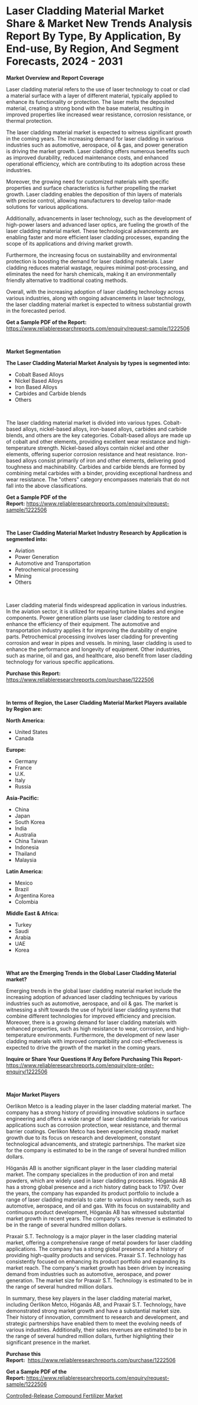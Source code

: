 <p><h1>Laser Cladding Material Market Share & Market New Trends Analysis Report By Type, By Application, By End-use, By Region, And Segment Forecasts, 2024 - 2031</h1></p><p><strong>Market Overview and Report Coverage</strong></p>
<p><p>Laser cladding material refers to the use of laser technology to coat or clad a material surface with a layer of different material, typically applied to enhance its functionality or protection. The laser melts the deposited material, creating a strong bond with the base material, resulting in improved properties like increased wear resistance, corrosion resistance, or thermal protection.</p><p>The laser cladding material market is expected to witness significant growth in the coming years. The increasing demand for laser cladding in various industries such as automotive, aerospace, oil & gas, and power generation is driving the market growth. Laser cladding offers numerous benefits such as improved durability, reduced maintenance costs, and enhanced operational efficiency, which are contributing to its adoption across these industries.</p><p>Moreover, the growing need for customized materials with specific properties and surface characteristics is further propelling the market growth. Laser cladding enables the deposition of thin layers of materials with precise control, allowing manufacturers to develop tailor-made solutions for various applications.</p><p>Additionally, advancements in laser technology, such as the development of high-power lasers and advanced laser optics, are fueling the growth of the laser cladding material market. These technological advancements are enabling faster and more efficient laser cladding processes, expanding the scope of its applications and driving market growth.</p><p>Furthermore, the increasing focus on sustainability and environmental protection is boosting the demand for laser cladding materials. Laser cladding reduces material wastage, requires minimal post-processing, and eliminates the need for harsh chemicals, making it an environmentally friendly alternative to traditional coating methods.</p><p>Overall, with the increasing adoption of laser cladding technology across various industries, along with ongoing advancements in laser technology, the laser cladding material market is expected to witness substantial growth in the forecasted period.</p></p>
<p><strong>Get a Sample PDF of the Report:</strong> <a href="https://www.reliableresearchreports.com/enquiry/request-sample/1222506">https://www.reliableresearchreports.com/enquiry/request-sample/1222506</a></p>
<p>&nbsp;</p>
<p><strong>Market Segmentation</strong></p>
<p><strong>The Laser Cladding Material Market Analysis by types is segmented into:</strong></p>
<p><ul><li>Cobalt Based Alloys</li><li>Nickel Based Alloys</li><li>Iron Based Alloys</li><li>Carbides and Carbide blends</li><li>Others</li></ul></p>
<p>&nbsp;</p>
<p><p>The laser cladding material market is divided into various types. Cobalt-based alloys, nickel-based alloys, iron-based alloys, carbides and carbide blends, and others are the key categories. Cobalt-based alloys are made up of cobalt and other elements, providing excellent wear resistance and high-temperature strength. Nickel-based alloys contain nickel and other elements, offering superior corrosion resistance and heat resistance. Iron-based alloys consist primarily of iron and other elements, delivering good toughness and machinability. Carbides and carbide blends are formed by combining metal carbides with a binder, providing exceptional hardness and wear resistance. The "others" category encompasses materials that do not fall into the above classifications.</p></p>
<p><strong>Get a Sample PDF of the Report:</strong>&nbsp;<a href="https://www.reliableresearchreports.com/enquiry/request-sample/1222506">https://www.reliableresearchreports.com/enquiry/request-sample/1222506</a></p>
<p>&nbsp;</p>
<p><strong>The Laser Cladding Material Market Industry Research by Application is segmented into:</strong></p>
<p><ul><li>Aviation</li><li>Power Generation</li><li>Automotive and Transportation</li><li>Petrochemical processing</li><li>Mining</li><li>Others</li></ul></p>
<p>&nbsp;</p>
<p><p>Laser cladding material finds widespread application in various industries. In the aviation sector, it is utilized for repairing turbine blades and engine components. Power generation plants use laser cladding to restore and enhance the efficiency of their equipment. The automotive and transportation industry applies it for improving the durability of engine parts. Petrochemical processing involves laser cladding for preventing corrosion and wear in pipes and vessels. In mining, laser cladding is used to enhance the performance and longevity of equipment. Other industries, such as marine, oil and gas, and healthcare, also benefit from laser cladding technology for various specific applications.</p></p>
<p><strong>Purchase this Report:</strong>&nbsp; <a href="https://www.reliableresearchreports.com/purchase/1222506">https://www.reliableresearchreports.com/purchase/1222506</a></p>
<p>&nbsp;</p>
<p><strong>In terms of Region, the Laser Cladding Material Market Players available by Region are:</strong></p>
<p>
    <p> <strong> North America: </strong>
        <ul>
            <li>United States</li>
            <li>Canada</li>
        </ul>
        </p> 
    <p> <strong> Europe: </strong>
        <ul>
            <li>Germany</li>
            <li>France</li>
            <li>U.K.</li>
            <li>Italy</li>
            <li>Russia</li>
        </ul>
        </p> 
    <p> <strong> Asia-Pacific: </strong>
        <ul>
            <li>China</li>
            <li>Japan</li>
            <li>South Korea</li>
            <li>India</li>
            <li>Australia</li>
            <li>China Taiwan</li>
            <li>Indonesia</li>
            <li>Thailand</li>
            <li>Malaysia</li>
        </ul>
        </p> 
    <p> <strong> Latin America: </strong>
        <ul>
            <li>Mexico</li>
            <li>Brazil</li>
            <li>Argentina Korea</li>
            <li>Colombia</li>
        </ul>
        </p> 
    <p> <strong> Middle East & Africa: </strong>
        <ul>
            <li>Turkey</li>
            <li>Saudi</li>
            <li>Arabia</li>
            <li>UAE</li>
            <li>Korea</li>
        </ul>
    </p>
    </p>
<p>&nbsp;</p>
<p><strong>What are the Emerging Trends in the Global Laser Cladding Material market?</strong></p>
<p><p>Emerging trends in the global laser cladding material market include the increasing adoption of advanced laser cladding techniques by various industries such as automotive, aerospace, and oil & gas. The market is witnessing a shift towards the use of hybrid laser cladding systems that combine different technologies for improved efficiency and precision. Moreover, there is a growing demand for laser cladding materials with enhanced properties, such as high resistance to wear, corrosion, and high-temperature environments. Furthermore, the development of new laser cladding materials with improved compatibility and cost-effectiveness is expected to drive the growth of the market in the coming years.</p></p>
<p><strong>Inquire or Share Your Questions If Any Before Purchasing This Report</strong>- <a href="https://www.reliableresearchreports.com/enquiry/pre-order-enquiry/1222506">https://www.reliableresearchreports.com/enquiry/pre-order-enquiry/1222506</a></p>
<p>&nbsp;</p>
<p><strong>Major Market Players</strong></p>
<p><p>Oerlikon Metco is a leading player in the laser cladding material market. The company has a strong history of providing innovative solutions in surface engineering and offers a wide range of laser cladding materials for various applications such as corrosion protection, wear resistance, and thermal barrier coatings. Oerlikon Metco has been experiencing steady market growth due to its focus on research and development, constant technological advancements, and strategic partnerships. The market size for the company is estimated to be in the range of several hundred million dollars.</p><p>Höganäs AB is another significant player in the laser cladding material market. The company specializes in the production of iron and metal powders, which are widely used in laser cladding processes. Höganäs AB has a strong global presence and a rich history dating back to 1797. Over the years, the company has expanded its product portfolio to include a range of laser cladding materials to cater to various industry needs, such as automotive, aerospace, and oil and gas. With its focus on sustainability and continuous product development, Höganäs AB has witnessed substantial market growth in recent years. The company's sales revenue is estimated to be in the range of several hundred million dollars.</p><p>Praxair S.T. Technology is a major player in the laser cladding material market, offering a comprehensive range of metal powders for laser cladding applications. The company has a strong global presence and a history of providing high-quality products and services. Praxair S.T. Technology has consistently focused on enhancing its product portfolio and expanding its market reach. The company's market growth has been driven by increasing demand from industries such as automotive, aerospace, and power generation. The market size for Praxair S.T. Technology is estimated to be in the range of several hundred million dollars.</p><p>In summary, these key players in the laser cladding material market, including Oerlikon Metco, Höganäs AB, and Praxair S.T. Technology, have demonstrated strong market growth and have a substantial market size. Their history of innovation, commitment to research and development, and strategic partnerships have enabled them to meet the evolving needs of various industries. Additionally, their sales revenues are estimated to be in the range of several hundred million dollars, further highlighting their significant presence in the market.</p></p>
<p><strong>Purchase this Report:</strong>&nbsp;&nbsp;<a href="https://www.reliableresearchreports.com/purchase/1222506">https://www.reliableresearchreports.com/purchase/1222506</a></p>
<p></p>
<p><strong>Get a Sample PDF of the Report:</strong>&nbsp;<a href="https://www.reliableresearchreports.com/enquiry/request-sample/1222506">https://www.reliableresearchreports.com/enquiry/request-sample/1222506</a></p>
<p><p><a href="https://github.com/GroverBarry/Market-Research-Report-List-2/blob/main/controlled-release-compound-fertilizer-market.md">Controlled-Release Compound Fertilizer Market</a></p></p>